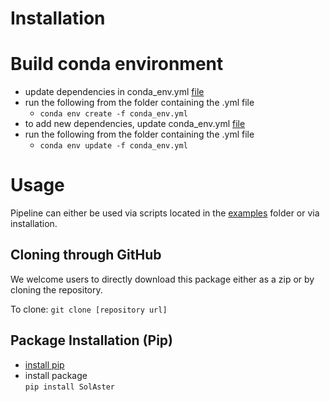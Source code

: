 # Installation

# Build conda environment

* update dependencies in conda_env.yml [file](conda_env.yml)   
* run the following from the folder containing the .yml file
    * ``conda env create -f conda_env.yml``  
* to add new dependencies, update conda_env.yml [file](conda_env.yml)  
* run the following from the folder containing the .yml file  
    * ``conda env update -f conda_env.yml``
    
# Usage

Pipeline can either be used via scripts located in the [examples](ttps://github.com/tamarervin/SolAster/tree/main/SolAster/examples) 
folder or via installation.

## Cloning through GitHub
We welcome users to directly download this package either as a zip
or by cloning the repository.  

To clone: ``git clone [repository url]``  

## Package Installation (Pip)

* [install pip](https://pip.pypa.io/en/stable/installation/)  
* install package   
``pip install SolAster`` 
  